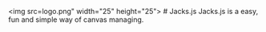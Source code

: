 <img src=logo.png" width="25" height="25"></img> # Jacks.js
Jacks.js is a easy, fun and simple way of canvas managing.
